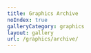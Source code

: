 ```yaml
---
title: Graphics Archive
noIndex: true
galleryCategory: graphics
layout: gallery
url: /graphics/archive/
---
```

